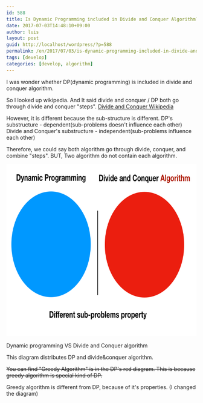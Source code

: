 ```yaml
---
id: 588
title: Is Dynamic Programming included in Divide and Conquer Algorithm?
date: 2017-07-03T14:48:10+09:00
author: luis
layout: post
guid: http://localhost/wordpress/?p=588
permalink: /en/2017/07/03/is-dynamic-programming-included-in-divide-and-conquer-algorithm/
tags: [develop]
categories: [develop, algorithm]
---
```

I was wonder whether DP(dynamic programming) is included in divide and conquer algorithm.

So I looked up wikipedia. And It said divide and conquer / DP both go through divide and conquer "steps".
<a href="https://en.wikipedia.org/wiki/Divide_and_conquer_algorithm" target="_blank">Divide and Conquer Wikipedia</a>

However, it is different because the sub-structure is different. 
DP's substructure - dependent(sub-problems doesn't influence each other)
Divide and Conquer's substructure - independent(sub-problems influence each other)
<!--more-->

Therefore, we could say both algorithm go through divide, conquer, and combine "steps". 
BUT, Two algorithm do not contain each algorithm. 

<img src="/assets/wp-content/uploads/2017/07/-2017-07-12-오전-2.05.54.png" alt="" width="717" height="454" class="size-full wp-image-753" />

Dynamic programming VS Divide and Conquer algorithm

This diagram distributes DP and divide&conquer algorithm.

<del datetime="2017-07-11T17:10:14+00:00">You can find "Greedy Algorithm" is in the DP's red diagram. This is because greedy algorithm is special kind of DP. </del>

Greedy algorithm is different from DP, because of it's properties.
(I changed the diagram)

 